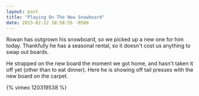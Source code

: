```yaml
---
layout: post
title: "Playing On The New Snowboard"
date: 2015-02-22 18:58:55 -0500
---
```

Rowan has outgrown his snowboard, so we picked up a new one for him today. Thankfully he has a seasonal rental, so it doesn't cost us anything to swap out boards.

He strapped on the new board the moment we got home, and hasn't taken it off yet (other than to eat dinner). Here he is showing off tail presses with the new board on the carpet.

{% vimeo 120319538 %}
